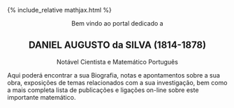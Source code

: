 {% include_relative mathjax.html %}

<p align="center"> Bem vindo ao portal dedicado a </p>

<h2 align="center"> DANIEL AUGUSTO da SILVA (1814-1878) </h2>

<p align="center"> Notável Cientista e Matemático Português </p>

Aqui poderá encontrar a sua Biografia, notas e apontamentos sobre a sua obra, exposições de temas relacionados com a sua investigação, bem como a mais completa lista de publicações e ligações on-line sobre este importante matemático.


<!-- Aprendizagem de algoritmos e resolução de problemas elementares envolvendo números inteiros e números modulares, e sua aplicação em criptografia. Estudo de técnicas básicas de contagem, de combinatória enumerativa, e de relações de recorrência lineares, do ponto de vista teórico e computacional. Introdução às relações entre grafos simples, grafos dirigidos e matrizes, e sua aplicação a algoritmos de pesquisa na internet. -->
